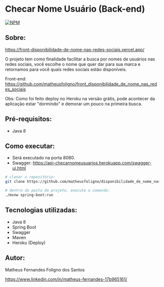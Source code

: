 # Checar Nome Usuário (Back-end)
[![NPM](https://img.shields.io/npm/l/react)](https://github.com/matheusfoligno/disponibilidade_de_nome_nas_redes_sociais/blob/master/LICENSE)

## Sobre:
https://front-disponibilidade-de-nome-nas-redes-sociais.vercel.app/

O projeto tem como finalidade facilitar a busca por nomes de usuários nas redes sociais, você escolhe o nome que quer dar para sua marca e retornamos 
para você quais redes sociais estão disponíveis.

Front-end: https://github.com/matheusfoligno/front_disponibilidade_de_nome_nas_redes_sociais

Obs: Como foi feito deploy no Heroku na versão grátis, pode acontecer da aplicação estar "dormindo" e demorar um pouco na primeira busca.

## Pré-requisitos:
- Java 8

## Como executar:
 - Será executado na porta 8080.
 - Swagger: https://api-checarnomeusuarios.herokuapp.com/swagger-ui.html
```bash
# clonar o repositório:
git clone https://github.com/matheusfoligno/disponibilidade_de_nome_nas_redes_sociais.git

# dentro da pasta do projeto, execute o comando:
./mvnw spring-boot:run
```
## Tecnologias utilizadas:
- Java 8
- Spring Boot
- Swagger
- Maven
- Heroku (Deploy)

## Autor:
Matheus Fernandes Foligno dos Santos

https://www.linkedin.com/in/matheus-fernandes-17b965161/
